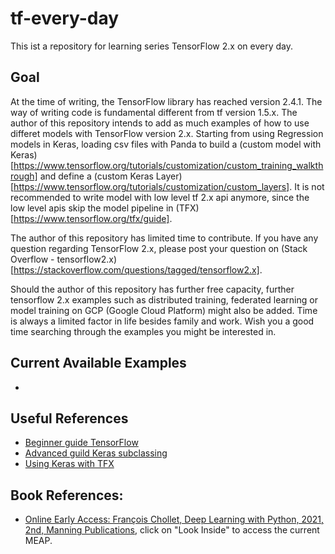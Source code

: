 # tf-every-day
This ist a repository for learning series TensorFlow 2.x on every day.

## Goal
At the time of writing, the TensorFlow library has reached version 2.4.1. The way of writing code is fundamental different from tf version 1.5.x.
The author of this repository intends to add as much examples of how to use differet models with TensorFlow version 2.x. Starting from using Regression models in Keras, loading csv files with Panda to build a (custom model with Keras)[https://www.tensorflow.org/tutorials/customization/custom_training_walkthrough] and define a (custom Keras Layer)[https://www.tensorflow.org/tutorials/customization/custom_layers]. It is not recommended to write model with low level tf 2.x api anymore, since the low level apis skip the model pipeline in (TFX)[https://www.tensorflow.org/tfx/guide].

The author of this repository has limited time to contribute. If you have any question regarding TensorFlow 2.x, please post your question on (Stack Overflow - tensorflow2.x)[https://stackoverflow.com/questions/tagged/tensorflow2.x]. 

Should the author of this repository has further free capacity, further tensorflow 2.x examples such as distributed training, federated learning or model training on GCP (Google Cloud Platform) might also be added. Time is always a limited factor in life besides family and work. Wish you a good time searching through the examples you might be interested in.

## Current Available Examples

* []()

## Useful References
* [Beginner guide TensorFlow](https://www.tensorflow.org/overview)
* [Advanced guild Keras subclassing](https://www.tensorflow.org/tutorials/quickstart/advanced)
* [Using Keras with TFX](https://www.tensorflow.org/tfx/guide/keras)

## Book References:
* [Online Early Access: François Chollet, Deep Learning with Python, 2021, 2nd, Manning Publications](https://www.manning.com/books/deep-learning-with-python-second-edition), click on "Look Inside" to access the current MEAP.




